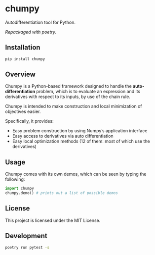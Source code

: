 # chumpy

Autodifferentiation tool for Python.

_Repackaged with poetry._

## Installation

```bash
pip install chumpy
```

## Overview

Chumpy is a Python-based framework designed to handle the **auto-differentiation** problem,
which is to evaluate an expression and its derivatives with respect to its inputs, by use of the chain rule.

Chumpy is intended to make construction and local
minimization of objectives easier.

Specifically, it provides:

- Easy problem construction by using Numpy’s application interface
- Easy access to derivatives via auto differentiation
- Easy local optimization methods (12 of them: most of which use the derivatives)

## Usage

Chumpy comes with its own demos, which can be seen by typing the following:

```python
import chumpy
chumpy.demo() # prints out a list of possible demos
```

## License

This project is licensed under the MIT License.

## Development

```bash
poetry run pytest -s
```
